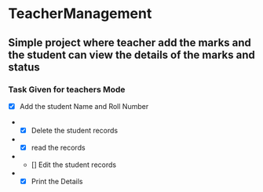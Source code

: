 # TeacherManagement
## Simple project where teacher add the marks and the student can view the details of the marks and status 
### Task Given for teachers Mode
- [x] Add the student Name and Roll Number
* - [x] Delete the student records 
* -[x] read the records
* - [] Edit the student records
* - [x] Print the Details
